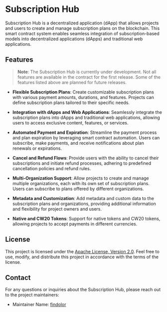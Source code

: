 # Subscription Hub

Subscription Hub is a decentralized application (dApp) that allows projects and users to create and manage subscription plans on the blockchain. This smart contract system enables seamless integration of subscription-based models into decentralized applications (dApps) and traditional web applications.

## Features

> **Note**: The Subscription Hub is currently under development. Not all features are available in the contract for the first release. Some of the features listed above are planned for future releases.

- **Flexible Subscription Plans**: Create customizable subscription plans with various payment amounts, durations, and features. Projects can define subscription plans tailored to their specific needs.

- **Integration with dApps and Web Applications**: Seamlessly integrate the subscription plans into dApps and traditional web applications, allowing users to access exclusive content, features, or services.

- **Automated Payment and Expiration**: Streamline the payment process and plan expiration by leveraging smart contract automation. Users can subscribe, make payments, and receive notifications about plan renewals or expirations.

- **Cancel and Refund Flows**: Provide users with the ability to cancel their subscriptions and initiate refund processes, adhering to predefined cancellation policies and refund rules.

- **Multi-Organization Support**: Allow projects to create and manage multiple organizations, each with its own set of subscription plans. Users can subscribe to plans offered by different organizations.

- **Metadata and Customization**: Add metadata and custom data to the subscription plans and organizations, providing additional information and flexibility for project owners and users.

- **Native and CW20 Tokens**: Support for native tokens and CW20 tokens, allowing projects to accept payments in different currencies.

## License

This project is licensed under the [Apache License, Version 2.0](./LICENSE). Feel free to use, modify, and distribute this project in accordance with the terms of the license.

## Contact

For any questions or inquiries about the Subscription Hub, please reach out to the project maintainers:

- Maintainer Name: [findolor](https://github.com/findolor)
